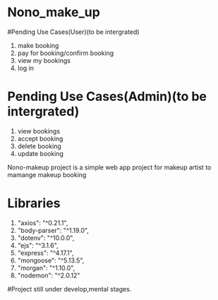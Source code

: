 # Nono_make_up

#Pending Use Cases(User)(to be intergrated)
1. make booking
2. pay for booking/confirm booking
3. view my bookings
4. log in
# Pending Use Cases(Admin)(to be intergrated)
1. view bookings
2. accept booking
3. delete booking
4. update booking

Nono-makeup project is a simple web app project for makeup artist to mamange makeup booking

#  Libraries

  1. "axios": "^0.21.1",
  2. "body-parser": "^1.19.0",
  3. "dotenv": "^10.0.0",
  4. "ejs": "^3.1.6",
  5. "express": "^4.17.1",
  6. "mongoose": "^5.13.5",
  7. "morgan": "^1.10.0",
  8. "nodemon": "^2.0.12"

#Project still under develop,mental stages.

